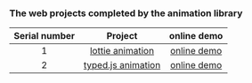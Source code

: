 ### The web projects completed by the animation library

| Serial number |                                            Project                                            |                                online demo                                 |
| :--: | :-------------------------------------------------------------------------------------------: | :----------------------------------------------------------------------: |
|  1   | [lottie animation](https://github.com/eveningwater/my-web-projects/tree/master/animate/1/) | [online demo](https://www.eveningwater.com/my-web-projects/animate/1/) |
|  2   | [typed.js animation](https://github.com/eveningwater/my-web-projects/tree/master/animate/2/) | [online demo](https://www.eveningwater.com/my-web-projects/animate/2/) |
